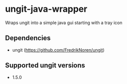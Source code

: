 # ungit-java-wrapper
Wraps ungit into a simple java gui starting with a tray icon

## Dependencies
- ungit (https://github.com/FredrikNoren/ungit)
## Supported ungit versions
- 1.5.0

